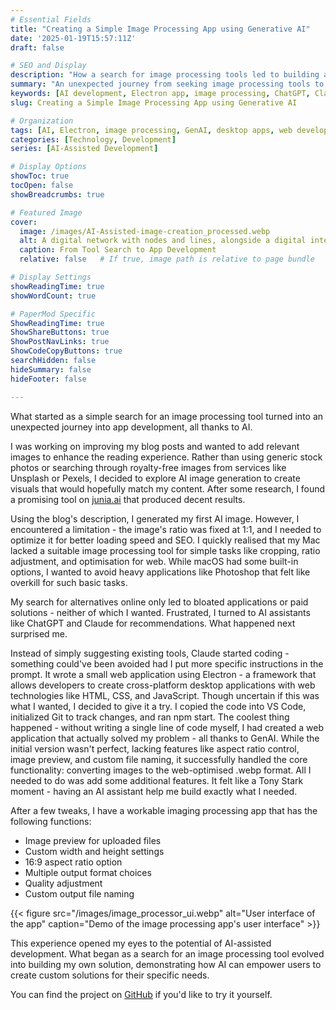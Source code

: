 ```yaml
---
# Essential Fields
title: "Creating a Simple Image Processing App using Generative AI"
date: '2025-01-19T15:57:11Z'
draft: false

# SEO and Display
description: "How a search for image processing tools led to building a custom desktop app with AI assistance, demonstrating the potential of AI-assisted development for solving personal technical challenges."
summary: "An unexpected journey from seeking image processing tools to creating a custom desktop application with AI assistance."
keywords: [AI development, Electron app, image processing, ChatGPT, Claude, desktop application, web technologies, AI assistance]
slug: Creating a Simple Image Processing App using Generative AI  

# Organization
tags: [AI, Electron, image processing, GenAI, desktop apps, web development]
categories: [Technology, Development]
series: [AI-Assisted Development]

# Display Options
showToc: true
tocOpen: false
showBreadcrumbs: true

# Featured Image
cover:
  image: /images/AI-Assisted-image-creation_processed.webp
  alt: A digital network with nodes and lines, alongside a digital interface displaying images of a landscape and a building.
  caption: From Tool Search to App Development
  relative: false   # If true, image path is relative to page bundle

# Display Settings
showReadingTime: true
showWordCount: true

# PaperMod Specific
ShowReadingTime: true
ShowShareButtons: true
ShowPostNavLinks: true
ShowCodeCopyButtons: true
searchHidden: false
hideSummary: false
hideFooter: false

---
```


What started as a simple search for an image processing tool turned into an unexpected journey into app development, all thanks to AI.

I was working on improving my blog posts and wanted to add relevant images to enhance the reading experience. Rather than using generic stock photos or searching through royalty-free images from services like Unsplash or Pexels, I decided to explore AI image generation to create visuals that would hopefully match my content. After some research, I found a promising tool on [junia.ai](https://www.junia.ai/tools/blog-images) that produced decent results.

Using the blog's description, I generated my first AI image. However, I encountered a limitation - the image's ratio was fixed at 1:1, and I needed to optimize it for better loading speed and SEO. I quickly realised that my Mac lacked a suitable image processing tool for simple tasks like cropping, ratio adjustment, and optimisation for web. While macOS had some built-in options, I wanted to avoid heavy applications like Photoshop that felt like overkill for such basic tasks.

My search for alternatives online only led to bloated applications or paid solutions - neither of which I wanted. Frustrated, I turned to AI assistants like ChatGPT and Claude for recommendations. What happened next surprised me.

Instead of simply suggesting existing tools, Claude started coding - something could've been avoided had I put more specific instructions in the prompt. It wrote a small web application using Electron - a framework that allows developers to create cross-platform desktop applications with web technologies like HTML, CSS, and JavaScript. Though uncertain if this was what I wanted, I decided to give it a try. I copied the code into VS Code, initialized Git to track changes, and ran npm start. The coolest thing happened - without writing a single line of code myself, I had created a web application that actually solved my problem - all thanks to GenAI. While the initial version wasn't perfect, lacking features like aspect ratio control, image preview, and custom file naming, it successfully handled the core functionality: converting images to the web-optimised .webp format. All I needed to do was add some additional features. It felt like a Tony Stark moment - having an AI assistant help me build exactly what I needed.

After a few tweaks, I have a workable imaging processing app that has the following functions:
- Image preview for uploaded files
- Custom width and height settings
- 16:9 aspect ratio option
- Multiple output format choices
- Quality adjustment
- Custom output file naming

{{< figure src="/images/image_processor_ui.webp" alt="User interface of the app" caption="Demo of the image processing app's user interface" >}}

This experience opened my eyes to the potential of AI-assisted development. What began as a search for an image processing tool evolved into building my own solution, demonstrating how AI can empower users to create custom solutions for their specific needs.

You can find the project on [GitHub](https://github.com/dandange8005/image-processer) if you'd like to try it yourself.